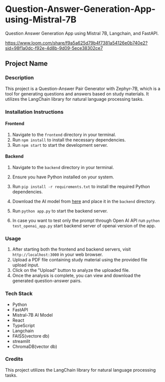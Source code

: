 # Question-Answer-Generation-App-using-Mistral-7B
Question Answer Generation App using Mistral 7B, Langchain, and FastAPI.

https://www.loom.com/share/f9a5a625d79b4f7381a54126e0b740e2?sid=98f1a0dc-f92e-4d8b-9d09-5ece38302ce7
## Project Name

### Description
This project is a Question-Answer Pair Generator with Zephyr-7B, which is a tool for generating questions and answers based on study materials. It utilizes the LangChain library for natural language processing tasks.

### Installation Instructions

#### Frontend
1. Navigate to the `frontend` directory in your terminal.
2. Run `npm install` to install the necessary dependencies.
3. Run `npm start` to start the development server.

#### Backend
1. Navigate to the `backend` directory in your terminal.
2. Ensure you have Python installed on your system.
3. Run `pip install -r requirements.txt` to install the required Python dependencies.
4. Download the AI model from [here](https://huggingface.co/TheBloke/Mistral-7B-Instruct-v0.1-GGUF/blob/main/mistral-7b-instruct-v0.1.Q4_K_S.gguf) and place it in the `backend` directory.
5. Run `python app.py` to start the backend server.

6. In case you want to test only the prompt through Open AI API run `python test_openai_app.py` start backend server of openai version of the app.

### Usage
1. After starting both the frontend and backend servers, visit `http://localhost:3000` in your web browser.
2. Upload a PDF file containing study material using the provided file upload input.
3. Click on the "Upload" button to analyze the uploaded file.
4. Once the analysis is complete, you can view and download the generated question-answer pairs.


 ### Tech Stack
- Python
- FastAPI
- Mistral-7B AI Model
- React
- TypeScript
- Langchain
- FAISS(vectore db)
- streamlit
- ChromaDB(vector db)

### Credits
This project utilizes the LangChain library for natural language processing tasks.

